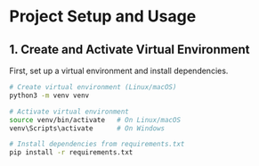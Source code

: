 # Project Setup and Usage

## 1. Create and Activate Virtual Environment
First, set up a virtual environment and install dependencies.

```bash
# Create virtual environment (Linux/macOS)
python3 -m venv venv

# Activate virtual environment
source venv/bin/activate   # On Linux/macOS
venv\Scripts\activate      # On Windows

# Install dependencies from requirements.txt
pip install -r requirements.txt
